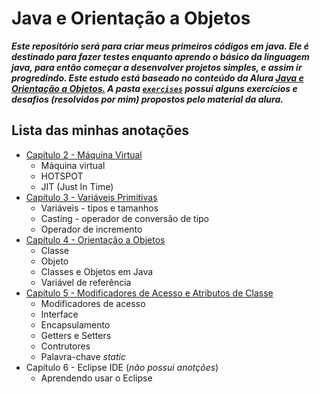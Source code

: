 # Java e Orientação a Objetos

**_Este repositório será para criar meus primeiros códigos em java. Ele é destinado para fazer testes enquanto aprendo o básico da linguagem java, para então começar a desenvolver projetos simples, e assim ir progredindo. Este estudo está baseado no conteúdo da Alura [Java e Orientação a Objetos.](https://www.alura.com.br/apostila-java-orientacao-objetos)
A pasta [`exercises`](exercises) possui alguns exercícios e desafios (resolvidos por mim) propostos pelo material da alura._**

## Lista das minhas anotações

- [Capítulo 2 - Máquina Virtual](notes/cap2.md)
	- Máquina virtual
	- HOTSPOT
	- JIT (Just In Time)
- [Capítulo 3 - Variáveis Primitivas](notes/cap3.md)
	- Variáveis - tipos e tamanhos
	- Casting - operador de conversão de tipo
	- Operador de incremento
- [Capítulo 4 - Orientação a Objetos](notes/cap4.md)
	- Classe
	- Objeto
	- Classes e Objetos em Java
	- Variável de referência
- [Capítulo 5 - Modificadores de Acesso e Atributos de Classe](notes/cap5.md)
	- Modificadores de acesso
	- Interface
	- Encapsulamento
	- Getters e Setters
	- Contrutores
	- Palavra-chave *static*
- Capítulo 6 - Eclipse IDE (*não possui anotções*)
	- Aprendendo usar o Eclipse